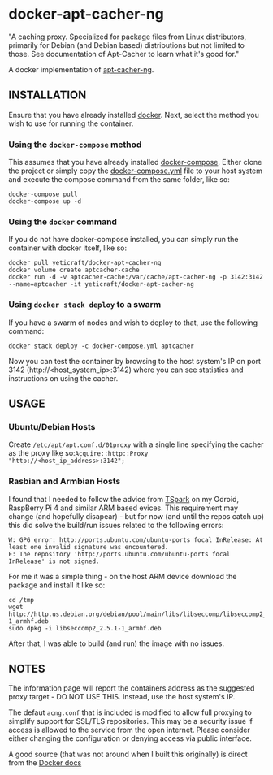 # docker-apt-cacher-ng

"A caching proxy. Specialized for package files from Linux distributors, primarily for Debian (and Debian based) distributions but not limited to those. See documentation of Apt-Cacher to learn what it's good for."

A docker implementation of [apt-cacher-ng](https://www.unix-ag.uni-kl.de/~bloch/acng/).


## INSTALLATION

Ensure that you have already installed [docker](https://docs.docker.com/engine/installation/). Next, select the method you wish to use for running the container.

### Using the `docker-compose` method

This assumes that you have already installed [docker-compose](https://docs.docker.com/compose/install/). Either clone the project or simply copy the [docker-compose.yml](https://raw.githubusercontent.com/growlf/docker-apt-cacher-ng/master/docker-compose.yml) file to your host system and execute the compose command from the same folder, like so:


    docker-compose pull
    docker-compose up -d


### Using the `docker` command

If you do not have docker-compose installed, you can simply run the container with docker itself, like so:

    docker pull yeticraft/docker-apt-cacher-ng
    docker volume create aptcacher-cache
    docker run -d -v aptcacher-cache:/var/cache/apt-cacher-ng -p 3142:3142 --name=aptcacher -it yeticraft/docker-apt-cacher-ng


### Using `docker stack deploy` to a swarm

If you have a swarm of nodes and wish to deploy to that, use the following command:

    docker stack deploy -c docker-compose.yml aptcacher

Now you can test the container by browsing to the host system's IP on port 3142 (http://<host_system_ip>:3142) where you can see statistics and instructions on using the cacher.

## USAGE

### Ubuntu/Debian Hosts

Create `/etc/apt/apt.conf.d/01proxy` with a single line specifying the cacher as the proxy like so:`Acquire::http::Proxy "http://<host_ip_address>:3142";`

### Rasbian and Armbian Hosts

I found that I needed to follow the advice from [TSpark](https://askubuntu.com/questions/1263284/apt-update-throws-signature-error-in-ubuntu-20-04-container-on-arm) on my Odroid, RaspBerry Pi 4 and similar ARM based evices.  This requirement may change (and hopefully disapear) - but for now (and until the repos catch up) this did solve the build/run issues related to the following errors:

    W: GPG error: http://ports.ubuntu.com/ubuntu-ports focal InRelease: At least one invalid signature was encountered.
    E: The repository 'http://ports.ubuntu.com/ubuntu-ports focal InRelease' is not signed.

For me it was a simple thing - on the host ARM device download the package and install it like so:

    cd /tmp
    wget http://http.us.debian.org/debian/pool/main/libs/libseccomp/libseccomp2_2.5.1-1_armhf.deb
    sudo dpkg -i libseccomp2_2.5.1-1_armhf.deb

After that, I was able to build (and run) the image with no issues.

## NOTES

The information page will report the containers address as the suggested proxy target - DO NOT USE THIS.  Instead, use the host system's IP.

The defaut `acng.conf` that is included is modified to allow full proxying to simplify support for SSL/TLS repositories. This may be a security issue if access is allowed to the service from the open internet.  Please consider either changing the configuration or denying access via public interface.

A good source (that was not around when I built this originally) is direct from the [Docker docs](https://docs.docker.com/samples/apt-cacher-ng/)
